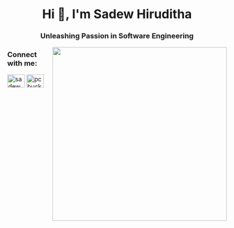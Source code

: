 <h1 align="center">Hi 👋, I'm Sadew Hiruditha</h1>
<h3 align="center">Unleashing Passion in Software Engineering</h3>
<img align ="right" alt"coding" width="400" src="https://cdn.dribbble.com/users/1708950/screenshots/4188877/developer_med.gif">




<h3 align="left">Connect with me:</h3>
<p align="left">
<a href="https://linkedin.com/in/sadew-hiruditha" target="blank"><img align="center" src="https://raw.githubusercontent.com/rahuldkjain/github-profile-readme-generator/master/src/images/icons/Social/linked-in-alt.svg" alt="sadewhiruditha" height="30" width="40" /></a>
<a href="https://www.youtube.com/c/pcbucketlist" target="blank"><img align="center" src="https://raw.githubusercontent.com/rahuldkjain/github-profile-readme-generator/master/src/images/icons/Social/youtube.svg" alt="pcbucketlist" height="30" width="40" /></a>
</p>
